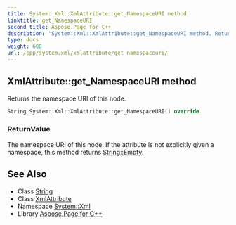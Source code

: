 ```yaml
---
title: System::Xml::XmlAttribute::get_NamespaceURI method
linktitle: get_NamespaceURI
second_title: Aspose.Page for C++
description: 'System::Xml::XmlAttribute::get_NamespaceURI method. Returns the namespace URI of this node in C++.'
type: docs
weight: 600
url: /cpp/system.xml/xmlattribute/get_namespaceuri/
---
```

## XmlAttribute::get_NamespaceURI method


Returns the namespace URI of this node.

```cpp
String System::Xml::XmlAttribute::get_NamespaceURI() override
```


### ReturnValue

The namespace URI of this node. If the attribute is not explicitly given a namespace, this method returns [String::Empty](../../../system/string/empty/).

## See Also

* Class [String](../../../system/string/)
* Class [XmlAttribute](../)
* Namespace [System::Xml](../../)
* Library [Aspose.Page for C++](../../../)
